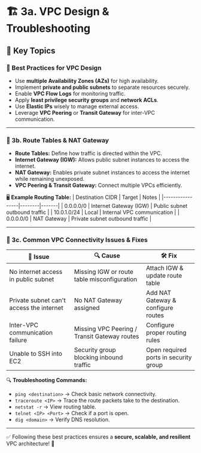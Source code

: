 # 🏗️ 3a. VPC Design & Troubleshooting

## 📌 Key Topics

### 🎯 Best Practices for VPC Design
- Use **multiple Availability Zones (AZs)** for high availability.
- Implement **private and public subnets** to separate resources securely.
- Enable **VPC Flow Logs** for monitoring traffic.
- Apply **least privilege security groups** and **network ACLs**.
- Use **Elastic IPs** wisely to manage external access.
- Leverage **VPC Peering** or **Transit Gateway** for inter-VPC communication.

---

### 📜 3b. Route Tables & NAT Gateway
- **Route Tables:** Define how traffic is directed within the VPC.
- **Internet Gateway (IGW):** Allows public subnet instances to access the internet.
- **NAT Gateway:** Enables private subnet instances to access the internet while remaining unexposed.
- **VPC Peering & Transit Gateway:** Connect multiple VPCs efficiently.

🖥️ **Example Routing Table:**
| Destination CIDR | Target | Notes |
|-----------------|--------|-------|
| 0.0.0.0/0 | Internet Gateway (IGW) | Public subnet outbound traffic |
| 10.0.1.0/24 | Local | Internal VPC communication |
| 0.0.0.0/0 | NAT Gateway | Private subnet outbound traffic |

---

### 🚨 3c. Common VPC Connectivity Issues & Fixes

| 🛑 Issue | 🔍 Cause | 🛠️ Fix |
|---------|--------|-------|
| No internet access in public subnet | Missing IGW or route table misconfiguration | Attach IGW & update route table |
| Private subnet can't access the internet | No NAT Gateway assigned | Add NAT Gateway & configure routes |
| Inter-VPC communication failure | Missing VPC Peering / Transit Gateway routes | Configure proper routing rules |
| Unable to SSH into EC2 | Security group blocking inbound traffic | Open required ports in security group |

🔍 **Troubleshooting Commands:**
- `ping <destination>` → Check basic network connectivity.
- `traceroute <IP>` → Trace the route packets take to the destination.
- `netstat -r` → View routing table.
- `telnet <IP> <Port>` → Check if a port is open.
- `dig <domain>` → Verify DNS resolution.

---

✅ Following these best practices ensures a **secure, scalable, and resilient** VPC architecture! 🚀

